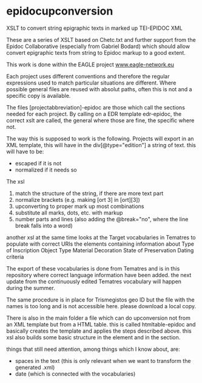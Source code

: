 epidocupconversion
==================

XSLT to convert string epigraphic texts in marked up TEI-EPIDOC XML


These are a series of XSLT based on Chetc.txt and further support from the Epidoc Collaborative (especially from Gabriel Bodard) which should allow convert epigraphic texts from string to Epidoc markup to a good extent.

This work is done within the EAGLE project www.eagle-network.eu

Each project uses different conventions and therefore the regular expressions used to match particular situations are different. Where possible general files are reused with absolut paths, often this is not and a specific copy is available.

The files [projectabbreviation]-epidoc are those which call the sections needed for each project. By calling on a EDR template edr-epidoc, the correct xslt are called, the general where those are fine, the specific where not.

The way this is supposed to work is the following.
Projects will export in an XML template, this will have in the div[@type="edition"] a string of text.
this will have to be:

- escaped if it is not
- normalized if it needs so

The xsl
1. match the structure of the string, if there are more text part
2. normalize brackets (e.g. making [ort 3] in [ort][3]) 
3. upconverting to proper mark up most combinations
4. substitute all marks, dots, etc. with markup
5. number parts and lines (also adding the @break="no", where the line break falls into a word)

another xsl at the same time looks at the Target vocabularies in Tematres to populate with correct URIs the elements containing information about
Type of Inscription
Object Type
Material
Decoration
State of Preservation
Dating criteria

The export of these vocabularies is done from Tematres and is in this repository where correct language information have been added. the next update from the continuously edited Tematres vocabulary will happen during the summer. 

The same procedure is in place for Trismegistos geo ID but the file with the names is too long and is not accessible here. please download a local copy.

There is also in the main folder a file which can do upconversion not from an XML template but from a HTML table. this is called htmltable-epidoc and basically creates the template and applies the steps described above. this xsl also builds some basic structure in the <change> element and in the <facsimile> section. 

things that still need attention, among things which I know about, are: 
- spaces in the text (this is only relevant when we want to transform the generated .xml)
- date (which is connected with the vocabularies)
